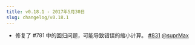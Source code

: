 ```yaml
---
title: v0.18.1 - 2017年5月30日
slug: changelog/v0.18.1
---
```


* 修复了 #781 中的回归问题，可能导致错误的缩小计算。
  [#831](https://github.com/lovell/sharp/issues/831)
  [@suprMax](https://github.com/suprMax)